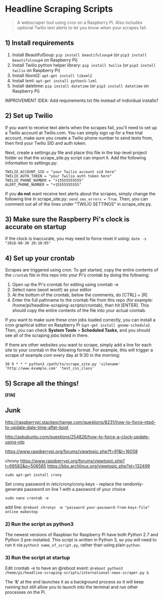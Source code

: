 # Headline Scraping Scripts

> A webscraper tool using cron on a Raspberry Pi. Also includes optional Twilio text alerts to let you know when your scrapes fail.

## 1) Install requirements

1. Install BeautifulSoup: `pip install beautifulsoup4` (or `pip3 install beautifulsoup4` on Raspberry Pi)
2. Install Twilio python helper library: `pip install twilio` (or `pip3 install twilio` on Raspberry Pi)
3. Install libxml2: `apt-get install libxml2`
4. Install lxml: `apt-get install python3-lxml`
5. Install datetime: `pip install datetime` (or `pip3 install datetime` on Raspberry Pi)

IMPROVEMENT IDEA: Add requirements.txt file instead of individual installs?

## 2) Set up Twilio

If you want to receive text alerts when the scrapes fail, you'll need to set up a Twilio account at Twilio.com.  You can simply sign up for a free trial account, make sure you create a Twilio phone number to send texts from, then find your Twilio SID and auth token.

Next, create a settings.py file and place this file in the top-level project folder so that the scrape_site.py script can import it.  Add the following information to settings.py:

```
TWILIO_ACCOUNT_SID = "your Twilio account sid here"
TWILIO_AUTH_TOKEN = "your Twilio auth token here"
TWILIO_PHONE_NUMBER = "+15555555555"
ALERT_PHONE_NUMBER = "+15555555555"
```

If you **do not** want receive text alerts about the scrapes, simply change the following line in scrape_site.py: `send_sms_errors = True`.  Then, you can comment out all of the lines under "TWILIO SETTINGS" in scrape_site.py.

## 3) Make sure the Raspberry Pi's clock is accurate on startup

If the clock is inaccurate, you may need to force reset it using: `date -s "2016-08-30 20:10:05"`

## 4) Set up your crontab

Scrapes are triggered using cron.  To get started, copy the entire contents of the `crontab` file in this repo into your Pi's crontab by doing the following:

1. Open up the Pi's crontab for editing using crontab -e
2. Select nano (woot woot!) as your editor
3. At the bottom of the crontab, below the comments, do [CTRL] + [R]
4. Enter the full pathname to the crontab file from this repo (for example: /home/pi/headline-scraping-scripts/crontab), then hit [ENTER].  This should copy the entire contents of the file into your actual crontab.

If you want to make sure these cron jobs loaded correctly, you can install a cron graphical editor on Raspberry Pi (`apt-get install gnome-schedule`).  Then, you can check **System Tools** > **Scheduled Tasks**, and you should see all of the scraping jobs listed in there.

If there are other websites you want to scrape, simply add a line for each site to your crontab in the following format.  For example, this will trigger a scrape of example.com every day at 9:30 in the morning:

`30 9 * * * python3 /path/to/scrape_site.py 'sitename' 'http://www.example.com' 'test_css_class'`

## 5) Scrape all the things!

**[FIN]**


## Junk

http://raspberrypi.stackexchange.com/questions/8231/how-to-force-ntpd-to-update-date-time-after-boot

http://askubuntu.com/questions/254826/how-to-force-a-clock-update-using-ntp

https://www.raspberrypi.org/forums/viewtopic.php?f=91&t=16058

chrony
https://www.raspberrypi.org/forums/viewtopic.php?t=69582&p=506585
https://bbs.archlinux.org/viewtopic.php?id=132499

`sudo apt-get install crony`

Set crony password in /etc/crony/crony.keys - replace the randomly-generate password on line 1 with a password of your choice

`sudo nano crontab -e`

add line:
`@reboot chronyc -m "password your-password-from-keys-file" online makestep`



### 2) Run the script as python3

The newest versions of Raspbian for Raspberry Pi have both Python 2.7 and Python 3 pre-installed.  This script is written in Python 3, so you will need to run it via `python3 name_of_script.py`, rather than using plain `python`.

### 3) Run the script at startup

Edit crontab -e to have an @reboot event:
`@reboot python3 /home/pi/headline-scraping-scripts/international-news-scraper.py &`

The '&' at the end launches it as a background process so it will keep running but still allow you to launch into the terminal and run other processes on the Pi.
